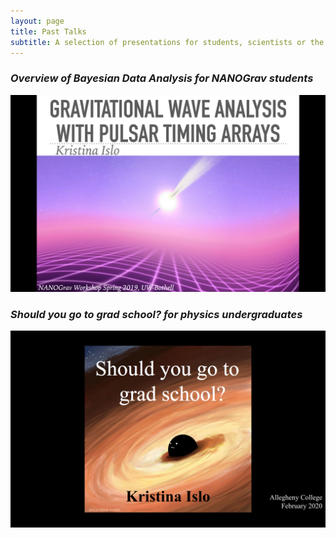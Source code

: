 ```yaml
---
layout: page
title: Past Talks
subtitle: A selection of presentations for students, scientists or the public
---
```


### *Overview of Bayesian Data Analysis for NANOGrav students*   
[![](/assets/img/talks/NANO_student_workshop_2019.png)](http://kristina-islo.github.io/talks/islo_NANOGrav_student_workshop_2019.pdf)



### *Should you go to grad school? for physics undergraduates*
[![](/assets/img/talks/grad_school.png)](http://kristina-islo.github.io/talks/islo_should_you_go_to_grad_school.pdf)
